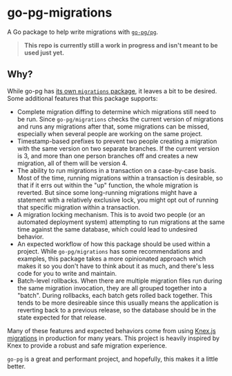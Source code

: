 # go-pg-migrations

A Go package to help write migrations with [`go-pg/pg`](https://github.com/go-pg/pg).

>**This repo is currently still a work in progress and isn't meant to be used just
>yet.**

## Why?

While go-pg has [its own `migrations`
package](https://github.com/go-pg/migrations), it leaves a bit to be desired.
Some additional features that this package supports:

- Complete migration diffing to determine which migrations still need to be run.
  Since `go-pg/migrations` checks the current version of migrations and runs any
  migrations after that, some migrations can be missed, especially when several
  people are working on the same project.
- Timestamp-based prefixes to prevent two people creating a migration with the
  same version on two separate branches. If the current version is 3, and more
  than one person branches off and creates a new migration, all of them will be
  version 4.
- The ability to run migrations in a transaction on a case-by-case basis. Most
  of the time, running migrations within a transaction is desirable, so that if
  it errs out within the "up" function, the whole migration is reverted. But
  since some long-running migrations might have a statement with a relatively
  exclusive lock, you might opt out of running that specific migration within a
  transaction.
- A migration locking mechanism. This is to avoid two people (or an automated
  deployment system) attempting to run migrations at the same time against the
  same database, which could lead to undesired behavior.
- An expected workflow of how this package should be used within a project.
  While `go-pg/migrations` has some recommendations and examples, this package
  takes a more opinionated approach which makes it so you don't have to think
  about it as much, and there's less code for you to write and maintain.
- Batch-level rollbacks. When there are multiple migration files run during the
  same migration invocation, they are all grouped together into a "batch".
  During rollbacks, each batch gets rolled back together. This tends to be more
  desireable since this usually means the application is reverting back to a
  previous release, so the database should be in the state expected for that
  release.

Many of these features and expected behaviors come from using [Knex.js
migrations](https://knexjs.org/#Migrations) in production for many years. This
project is heavily inspired by Knex to provide a robust and safe migration
experience.

`go-pg` is a great and performant project, and hopefully, this makes it a little
better.
